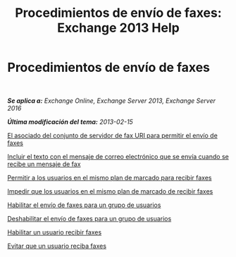 ﻿---
title: 'Procedimientos de envío de faxes: Exchange 2013 Help'
TOCTitle: Procedimientos de envío de faxes
ms:assetid: 6732a834-c9d2-4757-8ad9-44aeff6be9f7
ms:mtpsurl: https://technet.microsoft.com/es-es/library/JJ938010(v=EXCHG.150)
ms:contentKeyID: 52061837
ms.date: 05/22/2018
mtps_version: v=EXCHG.150
ms.translationtype: MT
---

# Procedimientos de envío de faxes

 

_**Se aplica a:** Exchange Online, Exchange Server 2013, Exchange Server 2016_

_**Última modificación del tema:** 2013-02-15_

[El asociado del conjunto de servidor de fax URI para permitir el envío de faxes](https://docs.microsoft.com/es-es/exchange/voice-mail-unified-messaging/set-up-client-voice-mail-features/set-the-partner-fax-server-uri-to-allow-faxing)

[Incluir el texto con el mensaje de correo electrónico que se envía cuando se recibe un mensaje de fax](include-text-with-the-email-message-sent-when-a-fax-message-is-received-exchange-2013-help.md)

[Permitir a los usuarios en el mismo plan de marcado para recibir faxes](https://docs.microsoft.com/es-es/exchange/voice-mail-unified-messaging/set-up-client-voice-mail-features/allow-users-in-the-same-dial-plan-to-receive-faxes)

[Impedir que los usuarios en el mismo plan de marcado de recibir faxes](https://docs.microsoft.com/es-es/exchange/voice-mail-unified-messaging/set-up-client-voice-mail-features/prevent-users-in-the-same-dial-plan-from-receiving-faxes)

[Habilitar el envío de faxes para un grupo de usuarios](enable-faxing-for-a-group-of-users-exchange-2013-help.md)

[Deshabilitar el envío de faxes para un grupo de usuarios](https://docs.microsoft.com/es-es/exchange/voice-mail-unified-messaging/set-up-client-voice-mail-features/disable-faxing-for-a-group-of-users)

[Habilitar un usuario recibir faxes](https://docs.microsoft.com/es-es/exchange/voice-mail-unified-messaging/set-up-client-voice-mail-features/enable-a-user-to-receive-faxes)

[Evitar que un usuario reciba faxes](prevent-a-user-from-receiving-faxes-exchange-2013-help.md)

